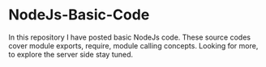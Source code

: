 # NodeJs-Basic-Code
In this repository I have posted basic NodeJs code. These source codes cover module exports, require, module calling concepts. Looking for more, to explore the server side stay tuned.

